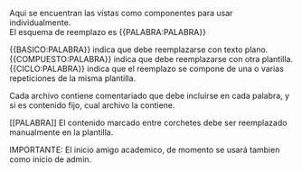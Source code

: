 Aqui se encuentran las vistas como componentes para usar individualmente.  
El esquema de reemplazo es {{PALABRA:PALABRA}}

{{BASICO:PALABRA}} indica que debe reemplazarse con texto plano.  
{{COMPUESTO:PALABRA}} indica que debe reemplazarse con otra plantilla.  
{{CICLO:PALABRA}} indica que el reemplazo se compone de una o varias repeticiones de la misma plantilla.  

Cada archivo contiene comentariado que debe incluirse en cada palabra, y si es contenido fijo, cual archivo la contiene.  

[[PALABRA]] El contenido marcado entre corchetes debe ser reemplazado manualmente en la plantilla.


IMPORTANTE: El inicio amigo academico, de momento se usará tambien como inicio de admin.



